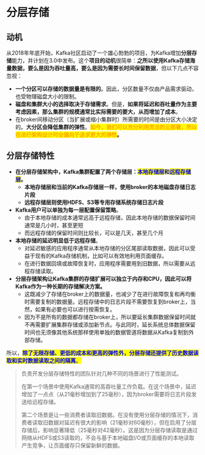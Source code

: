 # 分层存储

## 动机

从2018年年底开始，Kafka社区启动了一个雄心勃勃的项目，为Kafka增加**分层存储**能力，并计划在3.0中发布。这个**项目的动机**很简单：**之所以使用Kafka存储海量数据，要么是因为吞吐量高，要么是因为需要长时间保留数据**，但以下几点不容忽视：

* **一个分区可以存储的数据量是有限的**。因此，分区数量不仅由产品需求驱动，也受物理磁盘大小的限制。
* **磁盘和集群大小的选择取决于存储需求**。但是，**如果将延迟和吞吐量作为主要考虑因素，那么集群的规模通常比实际需要的要大，从而增加了成本**。
* 在broker间移动分区（当扩展或缩小集群时）所需要的时间是由分区大小决定的。**大分区会降低集群的弹性**。<mark style="color:orange;">**如今，我们可以充分利用灵活的云部署，所以在进行架构设计时会偏向于追求更大的弹性**</mark>**。**

## **分层存储特性**

* **在分层存储架构中，Kafka集群配置了两个存储层：**<mark style="color:blue;">**本地存储层**</mark>**和**<mark style="color:blue;">**远程存储层**</mark>**。**
  * **本地存储层和当前的Kafka存储层一样，使用broker的本地磁盘存储日志片段**
  * **远程存储层则使用HDFS、S3等专用存储系统存储日志片段**
* **Kafka用户可以单独为每一层配置保留策略**。
  * 由于本地存储的成本通常远高于远程存储，因此本地存储的数据保留时间通常是几小时，甚至更短
  * 而远程存储的保留时间则比较长，可以是几天，甚至几个月
* **本地存储的延迟明显低于远程存储**。
  * 对延迟敏感的应用程序通常从本地存储的分区尾部读取数据，因此可以受益于现有的Kafka存储机制，比如可以有效地利用页面缓存。
  * 在进行数据回填或故障恢复时，应用程序需要用到旧数据，所以需要从远程存储读取。
* **分层存储架构让Kafka集群的存储扩展可以独立于内存和CPU，因此可以将Kafka作为一种长期的存储解决方案。**
  * 这既减少了存储在broker上的数据量，也减少了在进行故障恢复和再均衡时需要复制的数据量。远程存储中的日志片段不需要恢复到broker上，当然，如果有必要也可以进行按需恢复。
  * 因为不是所有的数据都存储在broker上，所以要延长集群数据保留时间就不再需要扩展集群存储或添加新节点。与此同时，延长系统总体数据保留时间也无须像其他系统那样使用单独的数据管道将数据从Kafka复制到外部存储。

所以，<mark style="color:blue;">**除了无限存储、更低的成本和更高的弹性外，分层存储还提供了历史数据读取和实时数据读取之间的隔离**</mark><mark style="color:blue;">。</mark>

> 负责开发分层存储特性的团队针对几种不同的场景进行了性能测试。
>
> 在第一个场景中使用Kafka通常的高吞吐量工作负载。在这个场景中，延迟增加了一点点（从21毫秒增加到了25毫秒），因为broker需要将日志片段发送给远程存储。
>
> 第二个场景是让一些消费者读取旧数据。在没有使用分层存储的情况下，消费者读取旧数据对延迟有很大的影响（21毫秒对60毫秒），但在启用了分层存储后，影响显著降低（25毫秒对42毫秒）。这是因为分层存储读取是通过网络从HDFS或S3读取的，不会与基于本地磁盘I/O或页面缓存的本地读取产生竞争，让页面缓存只保留新鲜的数据。
